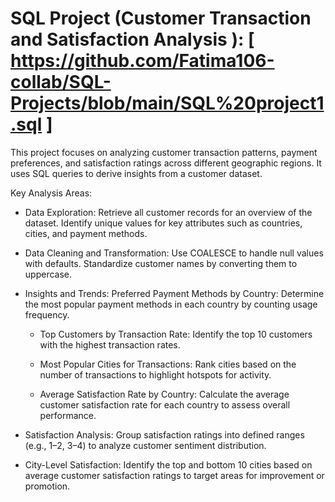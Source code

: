  # SQL Project (Customer Transaction and Satisfaction Analysis ): [ https://github.com/Fatima106-collab/SQL-Projects/blob/main/SQL%20project1.sql ]
 
This project focuses on analyzing customer transaction patterns, payment preferences, and satisfaction ratings across different geographic regions. It uses SQL queries to derive insights from a customer dataset.

Key Analysis Areas:

* Data Exploration:
Retrieve all customer records for an overview of the dataset.
Identify unique values for key attributes such as countries, cities, and payment methods.

* Data Cleaning and Transformation:
Use COALESCE to handle null values with defaults.
Standardize customer names by converting them to uppercase.

* Insights and Trends:
Preferred Payment Methods by Country:
Determine the most popular payment methods in each country by counting usage frequency.

     * Top Customers by Transaction Rate:
Identify the top 10 customers with the highest transaction rates.

     * Most Popular Cities for Transactions:
Rank cities based on the number of transactions to highlight hotspots for activity.

     * Average Satisfaction Rate by Country:
Calculate the average customer satisfaction rate for each country to assess overall performance.

* Satisfaction Analysis:
Group satisfaction ratings into defined ranges (e.g., 1–2, 3–4) to analyze customer sentiment distribution.

* City-Level Satisfaction:
Identify the top and bottom 10 cities based on average customer satisfaction ratings to target areas for improvement or promotion.
